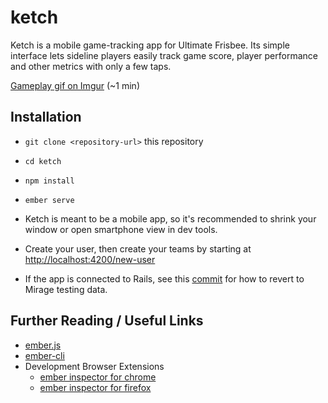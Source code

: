 # ketch

Ketch is a mobile game-tracking app for Ultimate Frisbee. Its simple interface lets sideline players easily track game score, player performance and other metrics with only a few taps.

[Gameplay gif on Imgur](https://imgur.com/a/RWvlS4S) (~1 min)

## Installation

* `git clone <repository-url>` this repository
* `cd ketch`
* `npm install`
* `ember serve`

* Ketch is meant to be a mobile app, so it's recommended to shrink your window or open smartphone view in dev tools.
* Create your user, then create your teams by starting at [http://localhost:4200/new-user](http://localhost:4200/new-user)
* If the app is connected to Rails, see this [commit](https://github.com/tomlovett/ketch/commit/0adce0c5deb6972287a1f216dba59596febde600) for how to revert to Mirage testing data.


## Further Reading / Useful Links

* [ember.js](https://emberjs.com/)
* [ember-cli](https://ember-cli.com/)
* Development Browser Extensions
  * [ember inspector for chrome](https://chrome.google.com/webstore/detail/ember-inspector/bmdblncegkenkacieihfhpjfppoconhi)
  * [ember inspector for firefox](https://addons.mozilla.org/en-US/firefox/addon/ember-inspector/)
